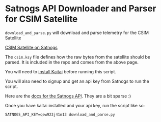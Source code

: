 # Satnogs API Downloader and Parser for CSIM Satellite

`download_and_parse.py` will download and parse telemetry for the CSIM Satellite

[CSIM Satellite on Satnogs](https://db.satnogs.org/satellite/43793/)

The `csim.ksy` file defines how the raw bytes from the satellite should be parsed. It is included in the repo and comes from the above page.

You will need to [install Kaitai](https://kaitai.io/#download) before running this script.

You will also need to signup and get an api key from Satnogs to run the script.

Here are the [docs for the Satnogs API](
https://docs.satnogs.org/projects/satnogs-db/en/stable/api.html). They are a bit sparse :)

Once you have kaitai installed and your api key, run the script like so:

`SATNOGS_API_KEY=qew923j41n13 download_and_parse.py`
